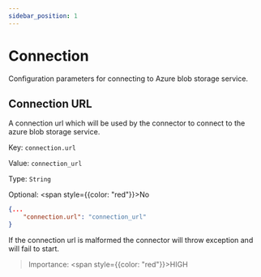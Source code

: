 ```yaml
---
sidebar_position: 1
---
```


# Connection

Configuration parameters for connecting to Azure blob storage service.

## Connection URL

A connection url which will be used by the connector to connect to the azure
blob storage service.

Key: `connection.url`

Value: `connection_url`

Type: `String`

Optional: <span style={{color: "red"}}>No</span>

```json
{...
    "connection.url": "connection_url"
}
```

If the connection url is malformed the connector will throw exception and will fail to start.

> Importance: <span style={{color: "red"}}>HIGH</span>